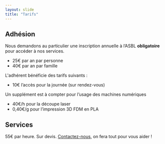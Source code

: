 ```yaml
---
layout: slide
title: "Tarifs"
---
```



## Adhésion

Nous demandons au particulier une inscription annuelle à l’ASBL **obligatoire** pour accéder à nos services.
- 25€ par an par personne
- 40€ par an par famille

L'adhérent bénéficie des tarifs suivants :
- 10€ l’accès pour la journée (sur rendez-vous)


Un supplément est à compter pour l’usage des machines numériques
- 40€/h pour la découpe laser
- 0,40€/g pour l’impression 3D FDM en PLA

## Services

55€ par heure. Sur devis. [Contactez-nous](mailto:contact@openfab.be), on fera tout pour vous aider !
